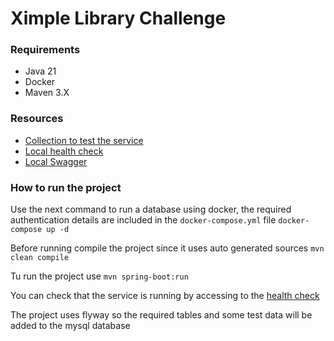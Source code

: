 # Ximple Library Challenge

### Requirements
* Java 21
* Docker
* Maven 3.X

### Resources

* [Collection to test the service](https://)
* [Local health check](http://localhost:8080/actuator/health)
* [Local Swagger](http://localhost:8080/swagger-ui/index.html)

### How to run the project


Use the next command to run a database using docker, the required authentication details are included in the `docker-compose.yml` file
`docker-compose up -d`

Before running compile the project since it uses auto generated sources
`mvn clean compile`

Tu run the project use
`mvn spring-boot:run`

You can check that the service is running by accessing to the [health check](http://localhost:8080/actuator/health)

The project uses flyway so the required tables and some test data will be added to the mysql database






